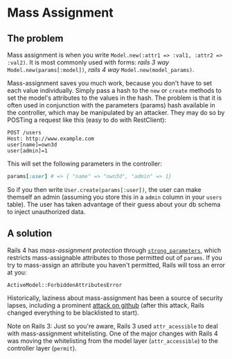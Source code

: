 # Mass Assignment

## The problem

Mass assignment is when you write `Model.new(:attr1 => :val1, :attr2
=> :val2)`. It is most commonly used with forms:
 _rails 3 way_ `Model.new(params[:model])`, _rails 4 way_ `Model.new(model_params)`.

Mass-assignment saves you much work, because you don't have to set
each value individually. Simply pass a hash to the `new` or `create`
methods to set the model's attributes to the values in the hash. The
problem is that it is often used in conjunction with the parameters
(params) hash available in the controller, which may be manipulated by
an attacker. They may do so by POSTing a request like this (easy to do
with RestClient):

```
POST /users
Host: http://www.example.com
user[name]=own3d
user[admin]=1
```

This will set the following parameters in the controller:

```ruby
params[:user] # => { "name" => "own3d", "admin" => 1}
```

So if you then write `User.create(params[:user])`, the user can make
themself an admin (assuming you store this in a `admin` column in your
`users` table). The user has taken advantage of their guess about your
db schema to inject unauthorized data.

## A solution

Rails 4 has *mass-assignment protection* through [`strong_parameters`][strong-parameters],
which restricts mass-assignable attributes to those permitted out of `params`.
If you try to mass-assign an attribute you haven't permitted, Rails
will toss an error at you:

    ActiveModel::ForbiddenAttributesError

Historically, laziness about mass-assignment has been a source of
security lapses, including a prominent
[attack on github][attack-on-github] (after this attack, Rails changed
everything to be blacklisted to start).

Note on Rails 3: Just so you're aware, Rails 3 used `attr_acessible` to deal with 
mass-assignment whitelisting. One of the major changes with Rails 4 was moving 
the whitelisting from the model layer (`attr_accessible`) to the controller 
layer (`permit`).

[strong-parameters]: https://github.com/rails/strong_parameters
[attack-on-github]: https://gist.github.com/1978249
